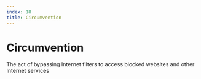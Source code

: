```yaml
---
index: 18
title: Circumvention
---
```

# Circumvention

The act of bypassing Internet filters to access blocked websites and other Internet services